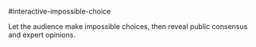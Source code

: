 #interactive-impossible-choice

Let the audience make impossible choices, then reveal public consensus and expert opinions.
